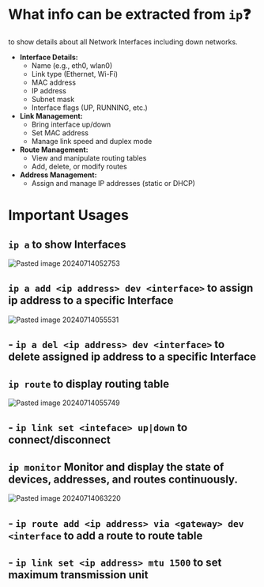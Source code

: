 # What info can be extracted from `ip`❓
to show details about all Network Interfaces including down networks.
- **Interface Details:**
    - Name (e.g., eth0, wlan0)
    - Link type (Ethernet, Wi-Fi)
    - MAC address
    - IP address
    - Subnet mask
    - Interface flags (UP, RUNNING, etc.)
- **Link Management:**
    - Bring interface up/down
    - Set MAC address
    - Manage link speed and duplex mode
- **Route Management:**
    - View and manipulate routing tables
    - Add, delete, or modify routes
- **Address Management:**
    - Assign and manage IP addresses (static or DHCP)


# Important Usages
## `ip a` to show Interfaces

![Pasted image 20240714052753](https://github.com/user-attachments/assets/f622f280-55dc-45ef-a5f4-f125f3becdc3)

## `ip a add <ip address> dev <interface>` to assign ip address to a specific Interface
![Pasted image 20240714055531](https://github.com/user-attachments/assets/7ea7c166-9141-41f4-acde-c6ffd0e40132)

## - `ip a del <ip address> dev <interface>` to delete assigned ip address to a specific Interface

## `ip route` to display routing table
![Pasted image 20240714055749](https://github.com/user-attachments/assets/d547ea8c-b4d0-4478-8ea5-6c2526fb359b)

## - `ip link set <inteface> up|down` to connect/disconnect

## `ip monitor` Monitor and display the state of devices, addresses, and routes continuously.
![Pasted image 20240714063220](https://github.com/user-attachments/assets/8136cf2b-ed7b-4e5d-9d18-5f05bf8b8c80)

## - `ip route add <ip address> via <gateway> dev <interface` to add a route to route table


## - `ip link set <ip address> mtu 1500` to set maximum transmission unit
